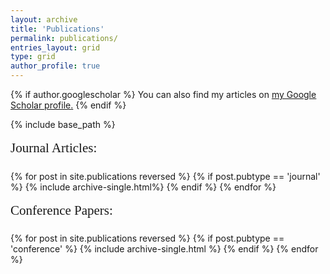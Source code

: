```yaml
---
layout: archive
title: 'Publications'
permalink: publications/
entries_layout: grid
type: grid
author_profile: true
---
```


{% if author.googlescholar %}
You can also find my articles on <u><a href="{{author.googlescholar}}">my Google Scholar profile</a>.</u>
{% endif %}

{% include base_path %}

<!-- <h2>Journal Articles</h2> -->

<h2 style="margin: 0px 0px 20px; font-weight: normal; line-height: 1.5em; font-family: Georgia">Journal Articles:</h2>

{% for post in site.publications reversed %}
{% if post.pubtype == 'journal' %}
{% include archive-single.html%}
{% endif %}
{% endfor %}

<!-- <h2>Conference Papers</h2> -->
<h2 style="margin: 0px 0px 20px; font-weight: normal; line-height: 1.5em; font-family: Georgia;">Conference Papers:</h2>
{% for post in site.publications reversed %}
{% if post.pubtype == 'conference' %}
{% include archive-single.html %}
{% endif %}
{% endfor %}
